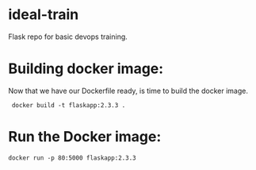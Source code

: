 # ideal-train
Flask repo for basic devops training.

# Building docker image:
Now that we have our Dockerfile ready, is time to build the docker image. 

` 
  docker build -t flaskapp:2.3.3 .
`

# Run the Docker image:

`docker run -p 80:5000 flaskapp:2.3.3 `
